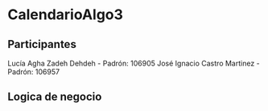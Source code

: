 # CalendarioAlgo3

## Participantes

Lucía Agha Zadeh Dehdeh - Padrón: 106905
José Ignacio Castro Martinez - Padrón: 106957

## Logica de negocio